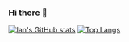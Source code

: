 ### Hi there 👋

[![Ian's GitHub stats](https://github-readme-stats.vercel.app/api?username=IanGray22795&count_private=true)](https://github.com/anuraghazra/github-readme-stats) [![Top Langs](https://github-readme-stats.vercel.app/api/top-langs/?username=IanGray22795&hide=html,javascript&layout=compact)](https://github.com/anuraghazra/github-readme-stats)
<!--
**IanGray22795/IanGray22795** is a ✨ _special_ ✨ repository because its `README.md` (this file) appears on your GitHub profile.

Here are some ideas to get you started:

- 🔭 I’m currently working on ...
- 🌱 I’m currently learning ...
- 👯 I’m looking to collaborate on ...
- 🤔 I’m looking for help with ...
- 💬 Ask me about ...
- 📫 How to reach me: ...
- 😄 Pronouns: ...
- ⚡ Fun fact: ...
-->
